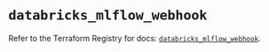 # `databricks_mlflow_webhook`

Refer to the Terraform Registry for docs: [`databricks_mlflow_webhook`](https://registry.terraform.io/providers/databricks/databricks/1.57.0/docs/resources/mlflow_webhook).
